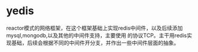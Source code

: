 # yedis
reactor模式的网络框架，在这个框架基础上实现redis中间件，以及后续添加mysql,mongodb,以及其他的中间件支持，主要使用
的协议TCP。主干用redis实现基础，后续会根据不同的中间件开分支，并作出一些中间件层面的抽象。
